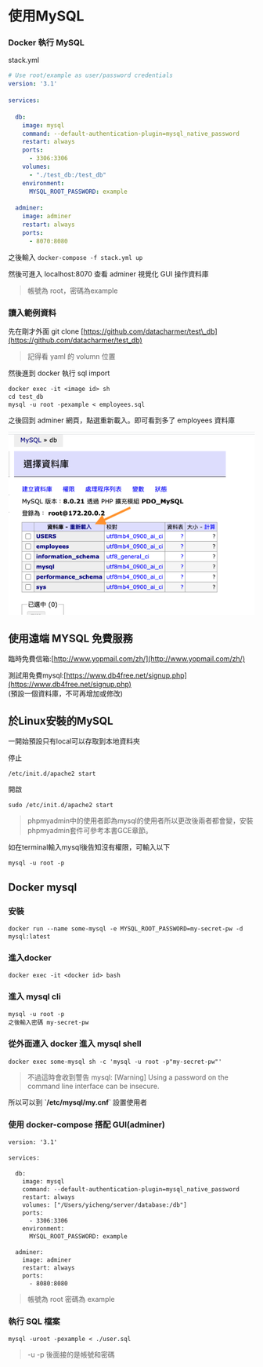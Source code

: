 # 使用MySQL

### Docker 執行 MySQL

stack.yml

```yaml
# Use root/example as user/password credentials
version: '3.1'

services:

  db:
    image: mysql
    command: --default-authentication-plugin=mysql_native_password
    restart: always
    ports:
      - 3306:3306
    volumes: 
      - "./test_db:/test_db"  
    environment:
      MYSQL_ROOT_PASSWORD: example

  adminer:
    image: adminer
    restart: always
    ports:
      - 8070:8080
```

之後輸入 `docker-compose -f stack.yml up`

然後可進入 localhost:8070 查看 adminer 視覺化 GUI 操作資料庫

> 帳號為 root，密碼為example

### 讀入範例資料

先在剛才外面 git clone [https://github.com/datacharmer/test\_db](https://github.com/datacharmer/test_db)

> 記得看 yaml 的 volumn 位置

然後進到 docker 執行 sql import

```text
docker exec -it <image id> sh
cd test_db
mysql -u root -pexample < employees.sql
```

之後回到 adminer 網頁，點選重新載入。即可看到多了 employees 資料庫

![](../.gitbook/assets/ying-mu-kuai-zhao-20200724-xia-wu-4.18.53.png)

## 使用遠端 MYSQL 免費服務

臨時免費信箱:[http://www.yopmail.com/zh/](http://www.yopmail.com/zh/)

測試用免費mysql:[https://www.db4free.net/signup.php](https://www.db4free.net/signup.php)  
\(預設一個資料庫，不可再增加或修改\)

## 於Linux安裝的MySQL

一開始預設只有local可以存取到本地資料夾

停止

```text
/etc/init.d/apache2 start
```

開啟

```text
sudo /etc/init.d/apache2 start
```

> phpmyadmin中的使用者即為mysql的使用者所以更改後兩者都會變，安裝phpmyadmin套件可參考本書GCE章節。

如在terminal輸入mysql後告知沒有權限，可輸入以下

```text
mysql -u root -p
```

## Docker mysql

### 安裝

```text
docker run --name some-mysql -e MYSQL_ROOT_PASSWORD=my-secret-pw -d mysql:latest
```

### 進入docker

```text
docker exec -it <docker id> bash
```

### 進入 mysql cli

```text
mysql -u root -p
之後輸入密碼 my-secret-pw
```

### 從外面連入 docker 進入 mysql shell

```text
docker exec some-mysql sh -c 'mysql -u root -p"my-secret-pw"'
```

> 不過這時會收到警告 mysql: \[Warning\] Using a password on the command line interface can be insecure.

所以可以到 \`**/etc/mysql/my.cnf**\` 設置使用者

### 使用 docker-compose 搭配 GUI\(adminer\)

```text
version: '3.1'

services:

  db:
    image: mysql
    command: --default-authentication-plugin=mysql_native_password
    restart: always
    volumes: ["/Users/yicheng/server/database:/db"]
    ports:
      - 3306:3306
    environment:
      MYSQL_ROOT_PASSWORD: example

  adminer:
    image: adminer
    restart: always
    ports:
      - 8080:8080
```

> 帳號為 root 密碼為 example

### 執行 SQL 檔案

```text
mysql -uroot -pexample < ./user.sql
```

> -u -p 後面接的是帳號和密碼

